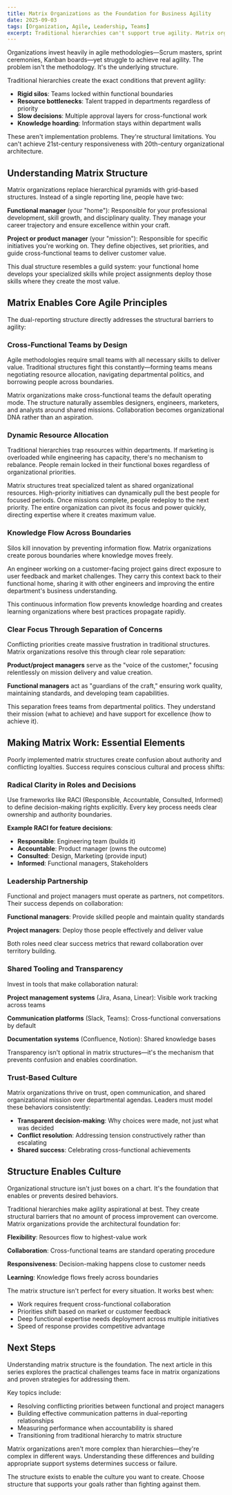 ```yaml
---
title: Matrix Organizations as the Foundation for Business Agility
date: 2025-09-03
tags: [Organization, Agile, Leadership, Teams]
excerpt: Traditional hierarchies can't support true agility. Matrix organizations provide the structural foundation that enables cross-functional teams, dynamic resource allocation, and responsive decision-making.
---
```


Organizations invest heavily in agile methodologies—Scrum masters, sprint ceremonies, Kanban boards—yet struggle to achieve real agility. The problem isn't the methodology. It's the underlying structure.

Traditional hierarchies create the exact conditions that prevent agility:

- **Rigid silos**: Teams locked within functional boundaries
- **Resource bottlenecks**: Talent trapped in departments regardless of priority
- **Slow decisions**: Multiple approval layers for cross-functional work
- **Knowledge hoarding**: Information stays within department walls

These aren't implementation problems. They're structural limitations. You can't achieve 21st-century responsiveness with 20th-century organizational architecture.

## Understanding Matrix Structure

Matrix organizations replace hierarchical pyramids with grid-based structures. Instead of a single reporting line, people have two:

**Functional manager** (your "home"): Responsible for your professional development, skill growth, and disciplinary quality. They manage your career trajectory and ensure excellence within your craft.

**Project or product manager** (your "mission"): Responsible for specific initiatives you're working on. They define objectives, set priorities, and guide cross-functional teams to deliver customer value.

This dual structure resembles a guild system: your functional home develops your specialized skills while project assignments deploy those skills where they create the most value.

## Matrix Enables Core Agile Principles

The dual-reporting structure directly addresses the structural barriers to agility:

### Cross-Functional Teams by Design

Agile methodologies require small teams with all necessary skills to deliver value. Traditional structures fight this constantly—forming teams means negotiating resource allocation, navigating departmental politics, and borrowing people across boundaries.

Matrix organizations make cross-functional teams the default operating mode. The structure naturally assembles designers, engineers, marketers, and analysts around shared missions. Collaboration becomes organizational DNA rather than an aspiration.

### Dynamic Resource Allocation

Traditional hierarchies trap resources within departments. If marketing is overloaded while engineering has capacity, there's no mechanism to rebalance. People remain locked in their functional boxes regardless of organizational priorities.

Matrix structures treat specialized talent as shared organizational resources. High-priority initiatives can dynamically pull the best people for focused periods. Once missions complete, people redeploy to the next priority. The entire organization can pivot its focus and power quickly, directing expertise where it creates maximum value.

### Knowledge Flow Across Boundaries

Silos kill innovation by preventing information flow. Matrix organizations create porous boundaries where knowledge moves freely.

An engineer working on a customer-facing project gains direct exposure to user feedback and market challenges. They carry this context back to their functional home, sharing it with other engineers and improving the entire department's business understanding.

This continuous information flow prevents knowledge hoarding and creates learning organizations where best practices propagate rapidly.

### Clear Focus Through Separation of Concerns

Conflicting priorities create massive frustration in traditional structures. Matrix organizations resolve this through clear role separation:

**Product/project managers** serve as the "voice of the customer," focusing relentlessly on mission delivery and value creation.

**Functional managers** act as "guardians of the craft," ensuring work quality, maintaining standards, and developing team capabilities.

This separation frees teams from departmental politics. They understand their mission (what to achieve) and have support for excellence (how to achieve it).

## Making Matrix Work: Essential Elements

Poorly implemented matrix structures create confusion about authority and conflicting loyalties. Success requires conscious cultural and process shifts:

### Radical Clarity in Roles and Decisions

Use frameworks like RACI (Responsible, Accountable, Consulted, Informed) to define decision-making rights explicitly. Every key process needs clear ownership and authority boundaries.

**Example RACI for feature decisions**:
- **Responsible**: Engineering team (builds it)
- **Accountable**: Product manager (owns the outcome)
- **Consulted**: Design, Marketing (provide input)
- **Informed**: Functional managers, Stakeholders

### Leadership Partnership

Functional and project managers must operate as partners, not competitors. Their success depends on collaboration:

**Functional managers**: Provide skilled people and maintain quality standards

**Project managers**: Deploy those people effectively and deliver value

Both roles need clear success metrics that reward collaboration over territory building.

### Shared Tooling and Transparency

Invest in tools that make collaboration natural:

**Project management systems** (Jira, Asana, Linear): Visible work tracking across teams

**Communication platforms** (Slack, Teams): Cross-functional conversations by default

**Documentation systems** (Confluence, Notion): Shared knowledge bases

Transparency isn't optional in matrix structures—it's the mechanism that prevents confusion and enables coordination.

### Trust-Based Culture

Matrix organizations thrive on trust, open communication, and shared organizational mission over departmental agendas. Leaders must model these behaviors consistently:

- **Transparent decision-making**: Why choices were made, not just what was decided
- **Conflict resolution**: Addressing tension constructively rather than escalating
- **Shared success**: Celebrating cross-functional achievements

## Structure Enables Culture

Organizational structure isn't just boxes on a chart. It's the foundation that enables or prevents desired behaviors.

Traditional hierarchies make agility aspirational at best. They create structural barriers that no amount of process improvement can overcome. Matrix organizations provide the architectural foundation for:

**Flexibility**: Resources flow to highest-value work

**Collaboration**: Cross-functional teams are standard operating procedure

**Responsiveness**: Decision-making happens close to customer needs

**Learning**: Knowledge flows freely across boundaries

The matrix structure isn't perfect for every situation. It works best when:

- Work requires frequent cross-functional collaboration
- Priorities shift based on market or customer feedback
- Deep functional expertise needs deployment across multiple initiatives
- Speed of response provides competitive advantage

## Next Steps

Understanding matrix structure is the foundation. The next article in this series explores the practical challenges teams face in matrix organizations and proven strategies for addressing them.

Key topics include:

- Resolving conflicting priorities between functional and project managers
- Building effective communication patterns in dual-reporting relationships
- Measuring performance when accountability is shared
- Transitioning from traditional hierarchy to matrix structure

Matrix organizations aren't more complex than hierarchies—they're complex in different ways. Understanding these differences and building appropriate support systems determines success or failure.

The structure exists to enable the culture you want to create. Choose structure that supports your goals rather than fighting against them.
